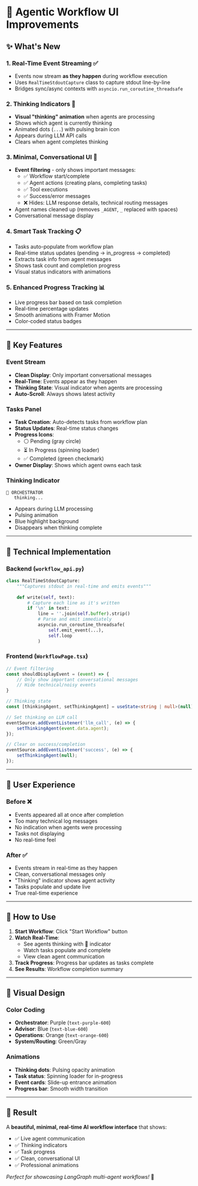 # 🎨 Agentic Workflow UI Improvements

## ✨ What's New

### 1. **Real-Time Event Streaming** ✅
- Events now stream **as they happen** during workflow execution
- Uses `RealTimeStdoutCapture` class to capture stdout line-by-line
- Bridges sync/async contexts with `asyncio.run_coroutine_threadsafe`

### 2. **Thinking Indicators** 🧠
- **Visual "thinking" animation** when agents are processing
- Shows which agent is currently thinking
- Animated dots (`...`) with pulsing brain icon
- Appears during LLM API calls
- Clears when agent completes thinking

### 3. **Minimal, Conversational UI** 💬
- **Event filtering** - only shows important messages:
  - ✅ Workflow start/complete
  - ✅ Agent actions (creating plans, completing tasks)
  - ✅ Tool executions
  - ✅ Success/error messages
  - ❌ Hides: LLM response details, technical routing messages
- Agent names cleaned up (removes `_AGENT`, `_` replaced with spaces)
- Conversational message display

### 4. **Smart Task Tracking** 📋
- Tasks auto-populate from workflow plan
- Real-time status updates (pending → in_progress → completed)
- Extracts task info from agent messages
- Shows task count and completion progress
- Visual status indicators with animations

### 5. **Enhanced Progress Tracking** 📊
- Live progress bar based on task completion
- Real-time percentage updates
- Smooth animations with Framer Motion
- Color-coded status badges

---

## 🎯 Key Features

### Event Stream
- **Clean Display**: Only important conversational messages
- **Real-Time**: Events appear as they happen
- **Thinking State**: Visual indicator when agents are processing
- **Auto-Scroll**: Always shows latest activity

### Tasks Panel
- **Task Creation**: Auto-detects tasks from workflow plan
- **Status Updates**: Real-time status changes
- **Progress Icons**: 
  - ⚪ Pending (gray circle)
  - ⏳ In Progress (spinning loader)
  - ✅ Completed (green checkmark)
- **Owner Display**: Shows which agent owns each task

### Thinking Indicator
```
🧠 ORCHESTRATOR
   thinking...
```
- Appears during LLM processing
- Pulsing animation
- Blue highlight background
- Disappears when thinking complete

---

## 🔧 Technical Implementation

### Backend (`workflow_api.py`)
```python
class RealTimeStdoutCapture:
    """Captures stdout in real-time and emits events"""
    
    def write(self, text):
        # Capture each line as it's written
        if '\n' in text:
            line = ''.join(self.buffer).strip()
            # Parse and emit immediately
            asyncio.run_coroutine_threadsafe(
                self.emit_event(...),
                self.loop
            )
```

### Frontend (`WorkflowPage.tsx`)
```typescript
// Event filtering
const shouldDisplayEvent = (event) => {
    // Only show important conversational messages
    // Hide technical/noisy events
}

// Thinking state
const [thinkingAgent, setThinkingAgent] = useState<string | null>(null);

// Set thinking on LLM call
eventSource.addEventListener('llm_call', (e) => {
    setThinkingAgent(event.data.agent);
});

// Clear on success/completion
eventSource.addEventListener('success', (e) => {
    setThinkingAgent(null);
});
```

---

## 📱 User Experience

### Before ❌
- Events appeared all at once after completion
- Too many technical log messages
- No indication when agents were processing
- Tasks not displaying
- No real-time feel

### After ✅
- Events stream in real-time as they happen
- Clean, conversational messages only
- "Thinking" indicator shows agent activity
- Tasks populate and update live
- True real-time experience

---

## 🚀 How to Use

1. **Start Workflow**: Click "Start Workflow" button
2. **Watch Real-Time**:
   - See agents thinking with 🧠 indicator
   - Watch tasks populate and complete
   - View clean agent communication
3. **Track Progress**: Progress bar updates as tasks complete
4. **See Results**: Workflow completion summary

---

## 🎨 Visual Design

### Color Coding
- **Orchestrator**: Purple (`text-purple-600`)
- **Advisor**: Blue (`text-blue-600`)
- **Operations**: Orange (`text-orange-600`)
- **System/Routing**: Green/Gray

### Animations
- **Thinking dots**: Pulsing opacity animation
- **Task status**: Spinning loader for in-progress
- **Event cards**: Slide-up entrance animation
- **Progress bar**: Smooth width transition

---

## 🎉 Result

A **beautiful, minimal, real-time AI workflow interface** that shows:
- ✅ Live agent communication
- ✅ Thinking indicators
- ✅ Task progress
- ✅ Clean, conversational UI
- ✅ Professional animations

*Perfect for showcasing LangGraph multi-agent workflows!* 🚀


